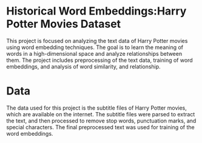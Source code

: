 # Historical Word Embeddings:Harry Potter Movies Dataset
This project is focused on analyzing the text data of Harry Potter movies using word embedding techniques. The goal is to learn the meaning of words in a high-dimensional space and analyze relationships between them. The project includes preprocessing of the text data, training of word embeddings, and analysis of word similarity, and relationship.

# Data
The data used for this project is the subtitle files of Harry Potter movies, which are available on the internet. The subtitle files were parsed to extract the text, and then processed to remove stop words, punctuation marks, and special characters. The final preprocessed text was used for training of the word embeddings.
